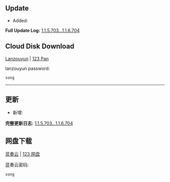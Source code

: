 ## Update

- Added: 


**Full Update Log:** [1.1.5.703...1.1.6.704](https://github.com/ZGGSONG/STranslate/compare/1.1.5.703...1.1.6.704)

## Cloud Disk Download

[Lanzouyun](https://zggsong.lanzoub.com/b02qrag7sd) | [123 Pan](https://www.123pan.com/s/AxlRjv-OuVmA.html)

lanzouyun password: 
```txt
song
```

---

## 更新

- 新增: 

**完整更新日志:** [1.1.5.703...1.1.6.704](https://github.com/ZGGSONG/STranslate/compare/1.1.5.703...1.1.6.704)

## 网盘下载

[蓝奏云](https://zggsong.lanzoub.com/b02qrag7sd) | [123 网盘](https://www.123pan.com/s/AxlRjv-OuVmA.html)

蓝奏云密码: 
```txt
song
```
